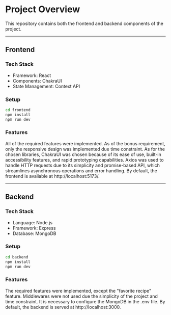 # Project Overview

This repository contains both the frontend and backend components of the project.

---

## Frontend

### Tech Stack
- Framework: React
- Components: ChakraUI
- State Management: Context API

### Setup

```bash
cd frontend
npm install
npm run dev
```

### Features
All of the required features were implemented. As of the bonus requirement, only the responsive design was implemented due time constraint. As for the chosen libraries, ChakraUI was chosen because of its ease of use, built-in accessibility features, and rapid prototyping capabilities. Axios was used to handle HTTP requests due to its simplicity and promise-based API, which streamlines asynchronous operations and error handling. By default, the frontend is avaliable at http://localhost:5173/.

---

## Backend

### Tech Stack
- Language: Node.js
- Framework: Express
- Database: MongoDB

### Setup

```bash
cd backend
npm install
npm run dev
```

### Features

The required features were implemented, except the "favorite recipe" feature. Middlewares were not used due the simplicity of the project and time constraint. It is necessary to configure the MongoDB in the .env file. By default, the backend is served at http://localhost:3000.